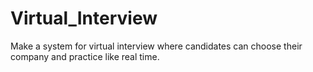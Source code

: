 # Virtual_Interview
Make a system for virtual interview where candidates can choose their company and practice like real time.
